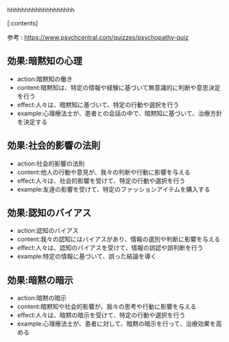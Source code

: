 

hhhhhhhhhhhhhhhhhhh
    
[:contents]

参考 : https://www.psychcentral.com/quizzes/psychopathy-quiz

## 効果:暗黙知の心理
- action:暗黙知の働き
- content:暗黙知は、特定の情報や経験に基づいて無意識的に判断や意思決定を行う
- effect:人々は、暗黙知に基づいて、特定の行動や選択を行う
- example:心理療法士が、患者との会話の中で、暗黙知に基づいて、治療方針を決定する

## 効果:社会的影響の法則
- action:社会的影響の法則
- content:他人の行動や意見が、我々の判断や行動に影響を与える
- effect:人々は、社会的影響を受けて、特定の行動や選択を行う
- example:友達の影響を受けて、特定のファッションアイテムを購入する

## 効果:認知のバイアス
- action:認知のバイアス
- content:我々の認知にはバイアスがあり、情報の選別や判断に影響を与える
- effect:人々は、認知のバイアスを受けて、情報の誤認や誤判断を行う
- example:特定の情報に基づいて、誤った結論を導く

## 効果:暗黙の暗示
- action:暗黙の暗示
- content:暗黙知や社会的影響が、我々の思考や行動に影響を与える
- effect:人々は、暗黙の暗示を受けて、特定の行動や選択を行う
- example:心理療法士が、患者に対して、暗黙の暗示を行って、治療効果を高める

    
